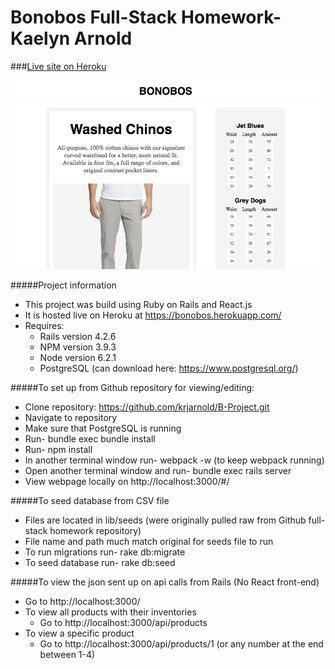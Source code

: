 # Bonobos Full-Stack Homework- Kaelyn Arnold

###[Live site on Heroku](https://bonobos.herokuapp.com/)

![Bonobos Project](/app/assets/images/bonobos_project.png)

#####Project information
  * This project was build using Ruby on Rails and React.js
  * It is hosted live on Heroku at https://bonobos.herokuapp.com/
  * Requires:
    * Rails version 4.2.6
    * NPM version 3.9.3
    * Node version 6.2.1
    * PostgreSQL (can download here: https://www.postgresql.org/)

#####To set up from Github repository for viewing/editing:
  * Clone repository: https://github.com/krjarnold/B-Project.git
  * Navigate to repository
  * Make sure that PostgreSQL is running
  * Run- bundle exec bundle install
  * Run- npm install
  * In another terminal window run- webpack -w (to keep webpack running)
  * Open another terminal window and run- bundle exec rails server
  * View webpage locally on http://localhost:3000/#/

#####To seed database from CSV file
  * Files are located in lib/seeds (were originally pulled raw from Github full-stack homework repository)
  * File name and path much match original for seeds file to run
  * To run migrations run- rake db:migrate
  * To seed database run- rake db:seed


#####To view the json sent up on api calls from Rails (No React front-end)
  * Go to http://localhost:3000/
  * To view all products with their inventories
    * Go to http://localhost:3000/api/products
  * To view a specific product
    * Go to http://localhost:3000/api/products/1 (or any number at the end between 1-4)
